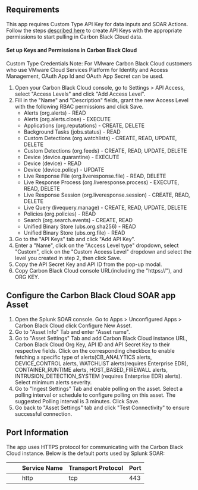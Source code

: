 
## Requirements

This app requires Custom Type API Key for data inputs and SOAR Actions. Follow the steps [described
here](https://developer.carbonblack.com/reference/carbon-black-cloud/authentication/) to create API
Keys with the appropriate permissions to start pulling in Carbon Black Cloud data.

  

#### Set up Keys and Permissions in Carbon Black Cloud

Custom Type Credentials Note: For VMware Carbon Black Cloud customers who use VMware Cloud Services
Platform for Identity and Access Management, OAuth App Id and OAuth App Secret can be used.

1.  Open your Carbon Black Cloud console, go to Settings \> API Access, select "Access Levels" and
    click "Add Access Level".
2.  Fill in the "Name" and "Description" fields, grant the new Access Level with the following RBAC
    permissions and click Save.
    -   Alerts (org.alerts) - READ
    -   Alerts (org.alerts.close) - EXECUTE
    -   Applications (org.reputations) - CREATE, DELETE
    -   Background Tasks (jobs.status) - READ
    -   Custom Detections (org.watchlists) - CREATE, READ, UPDATE, DELETE
    -   Custom Detections (org.feeds) - CREATE, READ, UPDATE, DELETE
    -   Device (device.quarantine) - EXECUTE
    -   Device (device) - READ
    -   Device (device.policy) - UPDATE
    -   Live Response File (org.liveresponse.file) - READ, DELETE
    -   Live Response Process (org.liveresponse.process) - EXECUTE, READ, DELETE
    -   Live Response Session (org.liveresponse.session) - CREATE, READ, DELETE
    -   Live Query (livequery.manage) - CREATE, READ, UPDATE, DELETE
    -   Policies (org.policies) - READ
    -   Search (org.search.events) - CREATE, READ
    -   Unified Binary Store (ubs.org.sha256) - READ
    -   Unified Binary Store (ubs.org.file) - READ
3.  Go to the "API Keys" tab and click "Add API Key".
4.  Enter a "Name", click on the "Access Level type" dropdown, select "Custom", click on the "Custom
    Access Level" dropdown and select the level you created in step 2, then click Save.
5.  Copy the API Secret Key and API ID from the pop-up modal.
6.  Copy Carbon Black Cloud console URL(including the "https://"), and ORG KEY.

## Configure the Carbon Black Cloud SOAR app Asset

1.  Open the Splunk SOAR console. Go to Apps \> Unconfigured Apps \> Carbon Black Cloud click
    Configure New Asset.
2.  Go to "Asset Info" Tab and enter "Asset name".
3.  Go to "Asset Settings" Tab and add Carbon Black Cloud instance URL, Carbon Black Cloud Org Key,
    API ID and API Secret Key to their respective fields. Click on the corresponding checkbox to
    enable fetching a specific type of alerts(CB_ANALYTICS alerts, DEVICE_CONTROL alerts, WATCHLIST
    alerts(requires Enterprise EDR), CONTAINER_RUNTIME alerts, HOST_BASED_FIREWALL alerts, INTRUSION_DETECTION_SYSTEM (requires Enterprise EDR) alerts). Select minimum alerts severity.
4.  Go to "Ingest Settings" Tab and enable polling on the asset. Select a polling interval or
    schedule to configure polling on this asset. The suggested Polling interval is 3 minutes. Click
    Save.
5.  Go back to "Asset Settings" tab and click "Test Connectivity" to ensure successful connection.

## Port Information

The app uses HTTPS protocol for communicating with the Carbon Black Cloud instance. Below is the
default ports used by Splunk SOAR:

|         Service Name | Transport Protocol | Port |
|----------------------|--------------------|------|
|         http         | tcp                | 443  |
